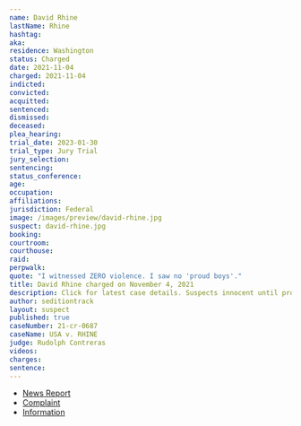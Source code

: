 ```yaml
---
name: David Rhine
lastName: Rhine
hashtag:
aka:
residence: Washington
status: Charged
date: 2021-11-04
charged: 2021-11-04
indicted:
convicted:
acquitted:
sentenced:
dismissed:
deceased:
plea_hearing:
trial_date: 2023-01-30
trial_type: Jury Trial
jury_selection:
sentencing:
status_conference:
age:
occupation:
affiliations:
jurisdiction: Federal
image: /images/preview/david-rhine.jpg
suspect: david-rhine.jpg
booking:
courtroom:
courthouse:
raid:
perpwalk:
quote: "I witnessed ZERO violence. I saw no 'proud boys'."
title: David Rhine charged on November 4, 2021
description: Click for latest case details. Suspects innocent until proven guilty.
author: seditiontrack
layout: suspect
published: true
caseNumber: 21-cr-0687
caseName: USA v. RHINE
judge: Rudolph Contreras
videos:
charges:
sentence:
---
```

- [News Report](https://news.yahoo.com/bremerton-man-accused-being-jan-175708598.html)
- [Complaint](https://extremism.gwu.edu/sites/g/files/zaxdzs2191/f/David%20Charles%20Rhine%20Criminal%20Complaint.pdf)
- [Information](https://extremism.gwu.edu/sites/g/files/zaxdzs2191/f/David%20Charles%20Rhine%20Information.pdf)
